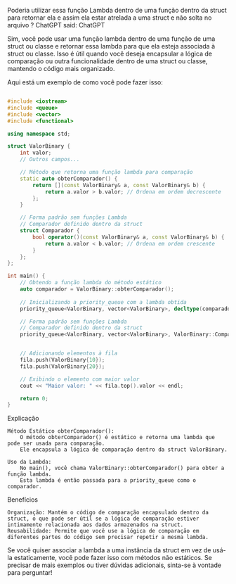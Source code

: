 Poderia utilizar essa função Lambda dentro de uma função dentro da struct para retornar ela e assim ela estar atrelada a uma struct e não solta no arquivo ?
ChatGPT said:
ChatGPT

Sim, você pode usar uma função lambda dentro de uma função de uma struct ou classe e retornar essa lambda para que ela esteja associada à struct ou classe. Isso é útil quando você deseja encapsular a lógica de comparação ou outra funcionalidade dentro de uma struct ou classe, mantendo o código mais organizado.

Aqui está um exemplo de como você pode fazer isso:

```cpp

#include <iostream>
#include <queue>
#include <vector>
#include <functional>

using namespace std;

struct ValorBinary {
    int valor;
    // Outros campos...

    // Método que retorna uma função lambda para comparação
    static auto obterComparador() {
        return [](const ValorBinary& a, const ValorBinary& b) {
            return a.valor > b.valor; // Ordena em ordem decrescente
        };
    }

    // Forma padrão sem funções Lambda
    // Comparador definido dentro da struct
    struct Comparador {
        bool operator()(const ValorBinary& a, const ValorBinary& b) {
            return a.valor < b.valor; // Ordena em ordem crescente
        }
    };
};

int main() {
    // Obtendo a função lambda do método estático
    auto comparador = ValorBinary::obterComparador();
    
    // Inicializando a priority_queue com a lambda obtida
    priority_queue<ValorBinary, vector<ValorBinary>, decltype(comparador)> fila(comparador);

    // Forma padrão sem funções Lambda
    // Comparador definido dentro da struct
    priority_queue<ValorBinary, vector<ValorBinary>, ValorBinary::Comparador> fila2;


    // Adicionando elementos à fila
    fila.push(ValorBinary{10});
    fila.push(ValorBinary{20});

    // Exibindo o elemento com maior valor
    cout << "Maior valor: " << fila.top().valor << endl;

    return 0;
}
```

Explicação

    Método Estático obterComparador():
        O método obterComparador() é estático e retorna uma lambda que pode ser usada para comparação.
        Ele encapsula a lógica de comparação dentro da struct ValorBinary.

    Uso da Lambda:
        No main(), você chama ValorBinary::obterComparador() para obter a função lambda.
        Esta lambda é então passada para a priority_queue como o comparador.

Benefícios

    Organização: Mantém o código de comparação encapsulado dentro da struct, o que pode ser útil se a lógica de comparação estiver intimamente relacionada aos dados armazenados na struct.
    Reusabilidade: Permite que você use a lógica de comparação em diferentes partes do código sem precisar repetir a mesma lambda.

Se você quiser associar a lambda a uma instância da struct em vez de usá-la estaticamente, você pode fazer isso com métodos não estáticos. Se precisar de mais exemplos ou tiver dúvidas adicionais, sinta-se à vontade para perguntar!